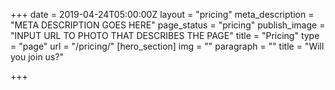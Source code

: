 +++
date = 2019-04-24T05:00:00Z
layout = "pricing"
meta_description = "META DESCRIPTION GOES HERE"
page_status = "pricing"
publish_image = "INPUT URL TO PHOTO THAT DESCRIBES THE PAGE"
title = "Pricing"
type = "page"
url = "/pricing/"
[hero_section]
img = ""
paragraph = ""
title = "Will you join us?"

+++
